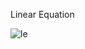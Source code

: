 Linear Equation

![le](https://wikimedia.org/api/rest_v1/media/math/render/svg/177a69f63f7209b06bb966e1421b45f22be412e2)
